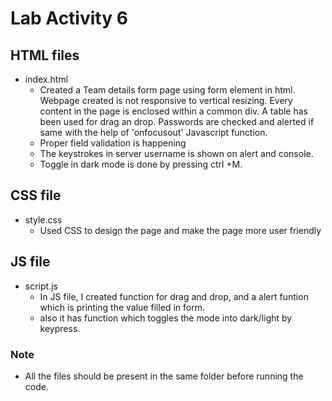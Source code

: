 # Lab Activity 6

## HTML files
- index.html
    - Created a Team details form page using form element in html. Webpage created is not responsive to vertical resizing. Every content in the page is enclosed within a common div. A table has been used for drag an drop. Passwords are checked and alerted if same with the help of 'onfocusout' Javascript function. 
    - Proper field validation is happening
    - The keystrokes in server username is shown on alert and console.
    - Toggle in dark mode is done by pressing ctrl +M.
    

## CSS file
- style.css
    - Used CSS to design the page and make the page more user friendly

## JS file
- script.js
    - In JS file, I created function for drag and drop, and a alert funtion which is printing the value filled in form.
    - also it has function which toggles the mode into dark/light by keypress.
### Note
- All the files should be present in the same folder before running the code.